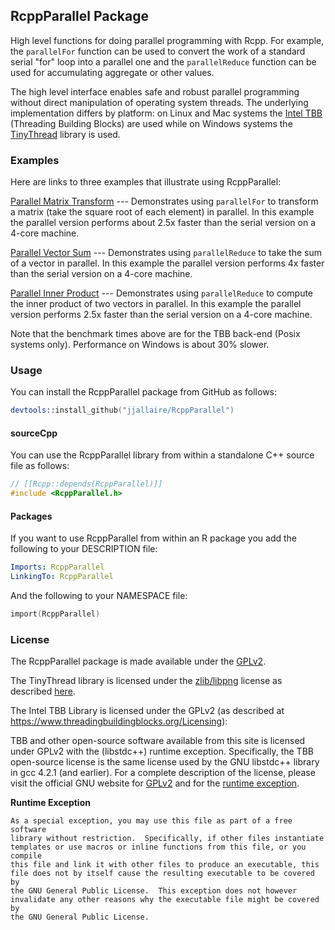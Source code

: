 ## RcppParallel Package

High level functions for doing parallel programming with Rcpp. For example, the `parallelFor` function can be used to convert the work of a standard serial "for" loop into a parallel one and the `parallelReduce` function can be used for accumulating aggregate or other values.

The high level interface enables safe and robust parallel programming without direct manipulation of operating system threads. The underlying implementation differs by platform: on Linux and Mac systems the [Intel TBB](https://www.threadingbuildingblocks.org/) (Threading Building Blocks) are used while on Windows systems the [TinyThread](http://tinythreadpp.bitsnbites.eu/) library is used.

### Examples

Here are links to three examples that illustrate using RcppParallel:

[Parallel Matrix Transform](inst/examples/parallel-matrix-transform.cpp) --- Demonstrates using `parallelFor` to transform a matrix (take the square root of each element) in parallel. In this  example the parallel version performs about 2.5x faster than the serial version on a 4-core machine.

[Parallel Vector Sum](inst/examples/parallel-vector-sum.cpp) --- Demonstrates using `parallelReduce` to take the sum of a vector in parallel. In this example the parallel version performs 4x faster than the serial version on a 4-core machine.

[Parallel Inner Product](inst/examples/parallel-inner-product.cpp) --- Demonstrates using `parallelReduce` to compute the inner product of two vectors in parallel. In this example the parallel version performs 2.5x faster than the serial version on a 4-core machine.

Note that the benchmark times above are for the TBB back-end (Posix systems only). Performance on Windows is about 30% slower.

### Usage

You can install the RcppParallel package from GitHub as follows:

```s
devtools::install_github("jjallaire/RcppParallel")
```

#### sourceCpp

You can use the RcppParallel library from within a standalone C++ source file as follows:

```cpp
// [[Rcpp::depends(RcppParallel)]]
#include <RcppParallel.h>
```

#### Packages

If you want to use RcppParallel from within an R package you add the following to your DESCRIPTION file:

```yaml
Imports: RcppParallel
LinkingTo: RcppParallel
```

And the following to your NAMESPACE file:

```s
import(RcppParallel)
```

### License

The RcppParallel package is made available under the [GPLv2](http://www.gnu.org/licenses/old-licenses/gpl-2.0.html).

The TinyThread library is licensed under the [zlib/libpng](http://www.opensource.org/licenses/zlib-license.php) license as described [here](https://gitorious.org/tinythread/tinythreadpp/source/master:README.txt).

The Intel TBB Library is licensed under the GPLv2 (as described at https://www.threadingbuildingblocks.org/Licensing):

TBB and other open-source software available from this site is licensed under GPLv2 with the (libstdc++) runtime exception. Specifically, the TBB open-source license is the same license used by the GNU libstdc++ library in gcc 4.2.1 (and earlier). For a complete description of the license, please visit the official GNU website for [GPLv2](http://www.gnu.org/licenses/old-licenses/gpl-2.0.html) and for the [runtime exception](https://www.threadingbuildingblocks.org/licensing#runtime-exception). 

**Runtime Exception**

```
As a special exception, you may use this file as part of a free software
library without restriction.  Specifically, if other files instantiate
templates or use macros or inline functions from this file, or you compile
this file and link it with other files to produce an executable, this
file does not by itself cause the resulting executable to be covered by
the GNU General Public License.  This exception does not however
invalidate any other reasons why the executable file might be covered by
the GNU General Public License.
```

